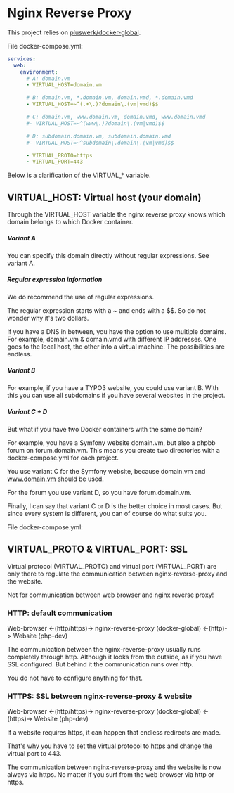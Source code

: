 # Nginx Reverse Proxy

This project relies on [pluswerk/docker-global](https://github.com/pluswerk/docker-global).

File docker-compose.yml:

```yaml
services:
  web:
    environment:
      # A: domain.vm
      - VIRTUAL_HOST=domain.vm

      # B: domain.vm, *.domain.vm, domain.vmd, *.domain.vmd
      - VIRTUAL_HOST=~^(.+\.)?domain\.(vm|vmd)$$

      # C: domain.vm, www.domain.vm, domain.vmd, www.domain.vmd
      #- VIRTUAL_HOST=~^(www\.)?domain\.(vm|vmd)$$

      # D: subdomain.domain.vm, subdomain.domain.vmd
      #- VIRTUAL_HOST=~^subdomain\.domain\.(vm|vmd)$$

      - VIRTUAL_PROTO=https
      - VIRTUAL_PORT=443
```

Below is a clarification of the VIRTUAL_* variable.

## VIRTUAL_HOST: Virtual host (your domain)

Through the VIRTUAL_HOST variable the nginx reverse proxy knows which domain belongs to which Docker container.

##### Variant A

You can specify this domain directly without regular expressions. See variant A.

##### Regular expression information

We do recommend the use of regular expressions.

The regular expression starts with a ~ and ends with a $$. So do not wonder why it's two dollars.

If you have a DNS in between, you have the option to use multiple domains.
For example, domain.vm & domain.vmd with different IP addresses.
One goes to the local host, the other into a virtual machine. The possibilities are endless.

##### Variant B

For example, if you have a TYPO3 website, you could use variant B.
With this you can use all subdomains if you have several websites in the project.

##### Variant C + D

But what if you have two Docker containers with the same domain?

For example, you have a Symfony website domain.vm, but also a phpbb forum on forum.domain.vm.
This means you create two directories with a docker-compose.yml for each project.

You use variant C for the Symfony website, because domain.vm and www.domain.vm should be used.

For the forum you use variant D, so you have forum.domain.vm.

Finally, I can say that variant C or D is the better choice in most cases.
But since every system is different, you can of course do what suits you.

File docker-compose.yml:

## VIRTUAL_PROTO & VIRTUAL_PORT: SSL

Virtual protocol (VIRTUAL_PROTO) and virtual port (VIRTUAL_PORT) are only there to regulate the communication between nginx-reverse-proxy and the website.

Not for communication between web browser and nginx reverse proxy!

### HTTP: default communication

Web-browser <-(http/https)-> nginx-reverse-proxy (docker-global) <-(http)-> Website (php-dev)

The communication between the nginx-reverse-proxy usually runs completely through http.
Although it looks from the outside, as if you have SSL configured.
But behind it the communication runs over http.

You do not have to configure anything for that.

### HTTPS: SSL between nginx-reverse-proxy & website

Web-browser <-(http/https)-> nginx-reverse-proxy (docker-global) <-(https)-> Website (php-dev)

If a website requires https, it can happen that endless redirects are made.

That's why you have to set the virtual protocol to https and change the virtual port to 443.

The communication between nginx-reverse-proxy and the website is now always via https.
No matter if you surf from the web browser via http or https.
